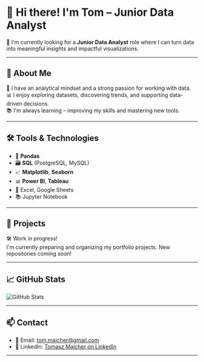 # 👋 Hi there! I'm Tom – Junior Data Analyst

🎯 I'm currently looking for a **Junior Data Analyst** role where I can turn data into meaningful insights and impactful visualizations.

---

## 🧠 About Me

🔎 I have an analytical mindset and a strong passion for working with data.  
📊 I enjoy exploring datasets, discovering trends, and supporting data-driven decisions.  
📚 I'm always learning – improving my skills and mastering new tools.

---

## 🛠️ Tools & Technologies

- 🐼 **Pandas**
- 🗃️ **SQL** (PostgreSQL, MySQL)
- 📈 **Matplotlib**, **Seaborn**
- 📊 **Power BI**, **Tableau**
- 📄 Excel, Google Sheets
- 📚 Jupyter Notebook

---

## 📂 Projects

🛠️ Work in progress!  
I'm currently preparing and organizing my portfolio projects. New repositories coming soon!

---

## 📈 GitHub Stats

![GitHub Stats](https://github-readme-stats.vercel.app/api?username=TomaszMajcher&show_icons=true&theme=tokyonight)

---

## 📫 Contact

- 📧 Email: tom.majcher@gmail.com  
- 💼 LinkedIn: [Tomasz Majcher on LinkedIn](https://www.linkedin.com/in/tomasz-majcher-049288153/)

---

